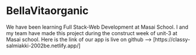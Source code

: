 # BellaVitaorganic

<p>We have been learning Full Stack-Web Development at Masai School. I and my team have made this project during the construct week of unit-3 at Masai school. Here is the link of our app is live on github --> [https://classy-salmiakki-2002be.netlify.app/]</p>
<br>

